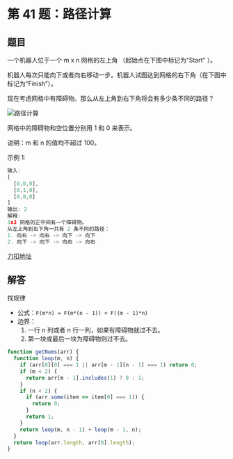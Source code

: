 # 第 41 题：路径计算

## 题目

一个机器人位于一个 m x n 网格的左上角 （起始点在下图中标记为“Start” ）。

机器人每次只能向下或者向右移动一步。机器人试图达到网格的右下角（在下图中标记为“Finish”）。

现在考虑网格中有障碍物。那么从左上角到右下角将会有多少条不同的路径？

![路径计算](https://assets.leetcode-cn.com/aliyun-lc-upload/uploads/2018/10/22/robot_maze.png)

网格中的障碍物和空位置分别用 1 和 0 来表示。

说明：m 和 n 的值均不超过 100。

示例 1:

```js
输入:
[
  [0,0,0],
  [0,1,0],
  [0,0,0]
]
输出: 2
解释:
3x3 网格的正中间有一个障碍物。
从左上角到右下角一共有 2 条不同的路径：
1. 向右 -> 向右 -> 向下 -> 向下
2. 向下 -> 向下 -> 向右 -> 向右
```

[力扣地址](https://leetcode-cn.com/problems/unique-paths-ii)

## 解答

找规律

- 公式：`F(m*n) = F(m*(n - 1)) + F((m - 1)*n)`
- 边界：
  1. 一行 n 列或者 n 行一列，如果有障碍物就过不去。
  2. 第一块或最后一块为障碍物则过不去。

```js
function getNums(arr) {
  function loop(m, n) {
    if (arr[0][0] === 1 || arr[m - 1][n - 1] === 1) return 0;
    if (m < 2) {
      return arr[m - 1].includes(1) ? 0 : 1;
    }
    if (n < 2) {
      if (arr.some(item => item[0] === 1)) {
        return 0;
      }
      return 1;
    }
    return loop(m, n - 1) + loop(m - 1, n);
  }
  return loop(arr.length, arr[0].length);
}
```
